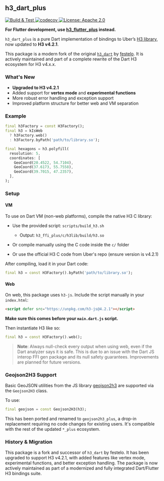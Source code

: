 ## h3\_dart\_plus

<p>
<a href="https://github.com/codewithsam110g/h3_flutter_bindings/actions">
  <img src="https://github.com/codewithsam110g/h3_flutter_bindings/actions/workflows/tests.yml/badge.svg" alt="Build & Test">
</a>
<a href="https://codecov.io/gh/codewithsam110g/h3_flutter_bindings">
  <img src="https://codecov.io/gh/codewithsam110g/h3_flutter_bindings/graph/badge.svg?token=OEV650UZW3" alt="codecov">
</a>
<a href="https://opensource.org/licenses/Apache-2.0">
  <img src="https://img.shields.io/badge/License-Apache_2.0-blue.svg" alt="License: Apache 2.0">
</a>
</p>

**For Flutter development, use [h3\_flutter\_plus](https://pub.dev/packages/h3_flutter_plus) instead.**

`h3_dart_plus` is a pure Dart implementation of bindings to Uber’s [H3 library](https://github.com/uber/h3), now updated to **H3 v4.2.1**.

This package is a modern fork of the original [`h3_dart`](https://pub.dev/packages/h3_dart) by [festelo](https://github.com/festelo). It is actively maintained and part of a complete rewrite of the Dart H3 ecosystem for H3 v4.x.x.

### What's New

* **Upgraded to H3 v4.2.1**
* Added support for **vertex mode** and **experimental functions**
* More robust error handling and exception support
* Improved platform structure for better web and VM separation

### Example

```dart
final h3Factory = const H3Factory();
final h3 = kIsWeb
  ? h3Factory.web()
  : h3Factory.byPath('path/to/library.so');

final hexagons = h3.polyfill(
  resolution: 5,
  coordinates: [
    GeoCoord(20.4522, 54.7104),
    GeoCoord(37.6173, 55.7558),
    GeoCoord(39.7015, 47.2357),
  ],
);
```

### Setup

#### VM

To use on Dart VM (non-web platforms), compile the native H3 C library:

* Use the provided script: `scripts/build_h3.sh`

  * Output: `h3_ffi_plus/c/h3lib/build/h3.so`
* Or compile manually using the C code inside the `c/` folder
* Or use the official H3 C code from Uber's repo (ensure version is v4.2.1)

After compiling, load it in your Dart code:

```dart
final h3 = const H3Factory().byPath('path/to/library.so');
```

#### Web

On web, this package uses `h3-js`. Include the script manually in your `index.html`:

```html
<script defer src="https://unpkg.com/h3-js@4.2.1"></script>
```

**Make sure this comes before your `main.dart.js` script.**

Then instantiate H3 like so:

```dart
final h3 = const H3Factory().web();
```

> **Note**: Always null-check every output when using web, even if the Dart analyzer says it is safe. This is due to an issue with the Dart JS interop FFI gen package and its null safety guarantees. Improvements are planned for future versions.

### Geojson2H3 Support

Basic GeoJSON utilities from the JS library [geojson2h3](https://github.com/uber/geojson2h3) are supported via the `Geojson2H3` class.

To use:

```dart
final geojson = const Geojson2H3(h3);
```

This has been ported and renamed to `geojson2h3_plus`, a drop-in replacement requiring no code changes for existing users. It's compatible with the rest of the updated `*_plus` ecosystem.

### History & Migration

This package is a fork and successor of `h3_dart` by festelo. It has been upgraded to support H3 v4.2.1, with added features like vertex mode, experimental functions, and better exception handling. The package is now actively maintained as part of a modernized and fully integrated Dart/Flutter H3 bindings suite.
